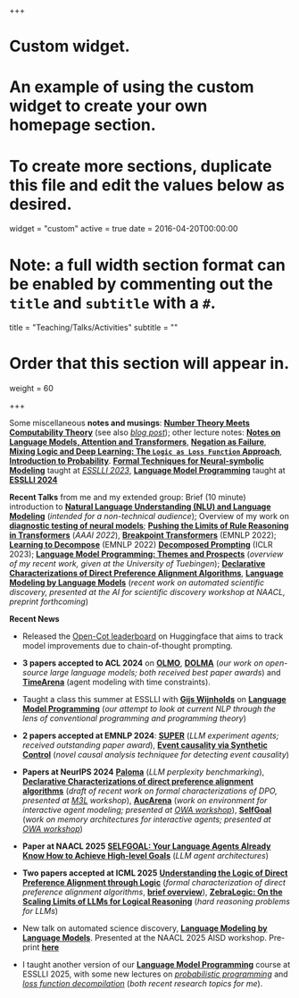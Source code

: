 +++
# Custom widget.
# An example of using the custom widget to create your own homepage section.
# To create more sections, duplicate this file and edit the values below as desired.
widget = "custom"
active = true
date = 2016-04-20T00:00:00

# Note: a full width section format can be enabled by commenting out the `title` and `subtitle` with a `#`.
title = "Teaching/Talks/Activities"
subtitle = ""

# Order that this section will appear in.
weight = 60

+++

Some miscellaneous  **notes and musings**:  [**Number Theory Meets Computability
Theory**](https://www.krichardson.me/files/h10.pdf) (see also
[*blog post*](https://www.krichardson.me/post/number_computability/));
other lecture notes: [**Notes on Language Models, Attention and
Transformers**](https://www.krichardson.me/files/lms.pdf),
[**Negation as Failure**](https://www.krichardson.me/files/naf.pdf),
[**Mixing Logic and Deep Learning: The `Logic as Loss Function`
Approach**](https://www.krichardson.me/files/logic_dl.pdf), [**Introduction to
Probability**](https://www.krichardson.me/files/probability.pdf).
[**Formal Techniques for Neural-symbolic Modeling**](https://github.com/yakazimir/esslli_neural_symbolic)
taught at [*ESSLLI
2023*](https://2023.esslli.eu/courses-workshops-accepted/course-information.html#1),
[**Language Model
Programming**](https://github.com/yakazimir/esslli_2024_llm_programming)
taught at [**ESSLLI 2024**](https://2024.esslli.eu/) 

**Recent Talks** from me and my extended group: Brief (10 minute) introduction to
  [**Natural Language Understanding (NLU) and Language Modeling**](https://www.krichardson.me/files/nlu_lm.pdf)
  (*intended for a non-technical audience*); Overview of my work on
  [**diagnostic testing of neural
  models**](https://www.krichardson.me/files/probing.pdf);
   [**Pushing the Limits of Rule Reasoning in
  Transformers**](https://www.krichardson.me/files/aaai_2022.pdf)
  (*AAAI 2022*),  [**Breakpoint
  Transformers**](https://www.krichardson.me/files/emnlp_teaser.pdf)
  (EMNLP 2022); [**Learning to Decompose**](https://www.krichardson.me/files/EMNLP22_com.pdf) (EMNLP 2022)  [**Decomposed Prompting**](https://www.krichardson.me/files/DecomposedPrompting.pdf)
  (ICLR 2023); [**Language Model Programming: Themes and
  Prospects**](https://www.krichardson.me/files/lm_programming.pdf) (*overview of my recent work, given at the University
  of Tuebingen*); [**Declarative Characterizations of Direct
  Preference Alignment
  Algorithms**](https://www.krichardson.me/files/declarative_alignment.pdf),
  [**Language Modeling by Language Models**](https://www.krichardson.me/files/genesys.pdf) (*recent work on
  automated scientific discovery, presented at the AI for scientific
  discovery workshop at NAACL, preprint forthcoming*)  
  
  **Recent News** 
  
- Released the [Open-Cot leaderboard](https://huggingface.co/spaces/logikon/open_cot_leaderboard)
  on Huggingface that aims to track model improvements due to
  chain-of-thought prompting. 

- **3 papers accepted to ACL 2024** on
  [**OLMO**](https://arxiv.org/abs/2402.00838), [**DOLMA**](https://arxiv.org/abs/2402.00159) (*our work on open-source
  large language models; both received best paper awards*) and [**TimeArena**](https://arxiv.org/abs/2402.05733) (agent
  modeling with time constraints). 
  
- Taught a class this summer at ESSLLI with [**Gijs
  Wijnholds**](https://gijswijnholds.github.io/) on [**Language Model
  Programming**](https://github.com/yakazimir/esslli_2024_llm_programming)
  (*our attempt to look at current NLP through the lens of conventional programming and programming theory*)

- **2 papers accepted at EMNLP 2024**: [**SUPER**](https://arxiv.org/pdf/2409.07440) (*LLM experiment
  agents; received outstanding paper award*), [**Event causality via Synthetic Control**](https://www.seas.upenn.edu/~why16gzl/Event_Causality_Identification_with_Synthetic_Control.pdf)
  (*novel causal analysis techniquee for detecting event causality*)

- **Papers at NeurIPS 2024** [**Paloma**](https://arxiv.org/pdf/2312.10523)
  (*LLM perplexity benchmarking*), [**Declarative Characterizations
  of direct preference alignment algorithms**](https://openreview.net/forum?id=SDtdKJBTcI) (*draft of
  recent work on formal characterizations of DPO, presented at [M3L](https://sites.google.com/view/m3l-2024/)
  workshop*), [**AucArena**](https://openreview.net/pdf?id=hKEzHiYJXc) (*work on
  environment for interactive agent modeling; presented at [OWA
  workshop](https://sites.google.com/view/open-world-agents/home)*), [**SelfGoal**](https://openreview.net/pdf?id=vrughWt2tr)
  (*work on memory architectures for interactive agents; presented at
  [OWA workshop](https://sites.google.com/view/open-world-agents/home)*)

- **Paper at NAACL 2025** [**SELFGOAL: Your Language Agents Already Know How to Achieve High-level Goals**](https://arxiv.org/pdf/2406.04784) (*LLM agent architectures*)

- **Two papers accepted at ICML 2025** [**Understanding the Logic of Direct Preference Alignment through Logic**](https://arxiv.org/abs/2412.17696) (*formal characterization
  of direct preference alignment algorithms*, [**brief overview**](https://www.krichardson.me/files/icml_preference_5min_slides.pdf)), [**ZebraLogic: On the Scaling Limits of LLMs for Logical Reasoning**](https://arxiv.org/pdf/2502.01100) (*hard reasoning
  problems for LLMs*)

- New talk on automated science discovery, [**Language Modeling by
  Language
  Models**](https://www.krichardson.me/files/genesys.pdf). Presented
  at the NAACL 2025 AISD workshop. Pre-print [**here**](https://arxiv.org/abs/2506.20249) 

- I taught another version of our [**Language Model Programming**](https://github.com/yakazimir/LMProgramming)
  course at ESSLLI 2025, with some new lectures on [*probabilistic
  programming*](https://github.com/yakazimir/LMProgramming/blob/main/slides/lecture5.pdf)
  and [*loss function decompilation*](https://github.com/yakazimir/LMProgramming/blob/main/slides/lecture3.pdf)
  (*both recent research topics for me*). 
